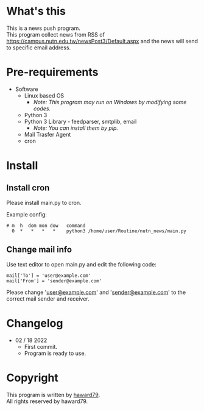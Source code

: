 # What's this
This is a news push program.  
This program collect news from RSS of https://campus.nutn.edu.tw/newsPost3/Default.aspx and the news will send to specific email address.

# Pre-requirements

- Software
  - Linux based OS
    - *Note: This program may run on Windows by modifying some codes.*
  - Python 3
  - Python 3 Library - feedparser, smtplib, email
    - *Note: You can install them by pip.*
  - Mail Trasfer Agent
  - cron

# Install

## Install cron
Please install main.py to cron.

Example config:
```
# m  h  dom mon dow   command
  0  *   *   *   *    python3 /home/user/Routine/nutn_news/main.py
```

## Change mail info
Use text editor to open main.py and edit the following code:
```
mail['To'] = 'user@example.com'
mail['From'] = 'sender@example.com'
```
Please change 'user@example.com' and 'sender@example.com' to the correct mail sender and receiver.


# Changelog
- 02 / 18 2022
  - First commit.
  - Program is ready to use.

# Copyright
This program is written by [haward79](https://www.haward79.tw/).  
All rights reserved by haward79.

